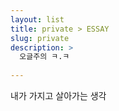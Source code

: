 ```yaml
---
layout: list
title: private > ESSAY
slug: private
description: >
  오글주의 ㅋ.ㅋ
  
---
```

내가 가지고 살아가는 생각
